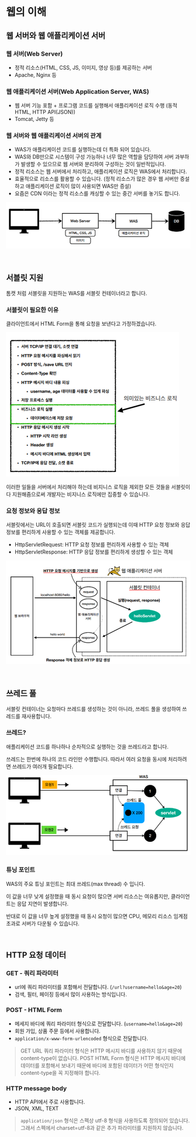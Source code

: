 # 웹의 이해

## 웹 서버와 웹 애플리케이션 서버

### 웹 서버(Web Server)

- 정적 리소스(HTML, CSS, JS, 이미지, 영상 등)를 제공하는 서버
- Apache, Nginx 등

### 웹 애플리케이션 서버(Web Application Server, WAS)

- 웹 서버 기능 포함 + 프로그램 코드를 실행해서 애플리케이션 로직 수행 (동적 HTML, HTTP API(JSON))
- Tomcat, Jetty 등

### 웹 서버와 웹 애플리케이션 서버의 관계

- WAS가 애플리케이션 코드를 실행하는데 더 특화 되어 있습니다.
- WAS와 DB만으로 시스템이 구성 가능하나 너무 많은 역할을 담당하여 서버 과부하가 발생할 수 있으므로 웹 서버와 분리하여 구성하는 것이 일반적입니다.
- 정적 리소스는 웹 서버에서 처리하고, 애플리케이션 로직은 WAS에서 처리합니다.
- 효율적으로 리소스를 활용할 수 있습니다. (정적 리소스가 많은 경우 웹 서버만 증설하고 애플리케이션 로직이 많이 사용되면 WAS만 증설)
- 요즘은 CDN 이라는 정적 리소스를 캐싱할 수 있는 중간 서버를 놓기도 합니다.

![웹서버와 웹 애플리케이션 서버](../image/ws_was_relationship.png)

<br>

## 서블릿 지원

톰캣 처럼 서블릿을 지원하는 WAS를 서블릿 컨테이너라고 합니다.

### 서블릿이 필요한 이유

클라이언트에서 HTML Form을 통해 요청을 보낸다고 가정하겠습니다.

![서버에서 처리해야하는 일들](../image/do_server.png)

이러한 일들을 서버에서 처리해야 하는데 비지니스 로직을 제외한 모든 것들을 서블릿이 다 지원해줌으로써 개발자는 비지니스 로직에만 집중할 수 있습니다.

### 요청 정보와 응답 정보

서블릿에서는 URL이 호출되면 서블릿 코드가 실행되는데 이때 HTTP 요청 정보와 응답 정보를 편리하게 사용할 수 있는 객체를 제공합니다.

- HttpServletRequest: HTTP 요청 정보를 편리하게 사용할 수 있는 객체
- HttpServletResponse: HTTP 응답 정보를 편리하게 생성할 수 있는 객체

![웹 애플리케이션 서버](../image/tomcat_web_application_server.png)

<br>

## 쓰레드 풀

서블릿 컨테이너는 요청마다 쓰레드를 생성하는 것이 아니라, 쓰레드 풀을 생성하여 쓰레드를 재사용합니다.

### 쓰레드?

애플리케이션 코드를 하나하나 순차적으로 실행하는 것을 쓰레드라고 합니다.

쓰레드는 한번에 하나의 코드 라인만 수행합니다. 따라서 여러 요청을 동시에 처리하려면 쓰레드가 여러개 필요합니다.

![쓰레드 풀](../image/thread_pool.png)

### 튜닝 포인트

WAS의 주요 튜닝 포인트는 최대 쓰레드(max thread) 수 입니다.

이 값을 너무 낮게 설정했을 때 동시 요청이 많으면 서버 리소스는 여유롭지만, 클라이언트는 응답 지연이 발생합니다.

반대로 이 값을 너무 높게 설정했을 때 동시 요청이 많으면 CPU, 메모리 리소스 임계점 초과로 서버가 다운될 수 있습니다.

<br>

## HTTP 요청 데이터

### GET - 쿼리 파라미터

- url에 쿼리 파라미터를 포함해서 전달합니다. (`/url?username=hello&age=20`)
- 검색, 필터, 페이징 등에서 많이 사용하는 방식입니다.

### POST - HTML Form

- 메세지 바디에 쿼리 파라미터 형식으로 전달합니다. (`username=hello&age=20`)
- 회원 가입, 상품 주문 등에서 사용합니다.
- `application/x-www-form-urlencoded` 형식으로 전달합니다.

> GET URL 쿼리 파라미터 형식은 HTTP 메시지 바디를 사용하지 않기 때문에 content-type이 없습니다. 
> POST HTML Form 형식은 HTTP 메시지 바디에 데이터를 포함해서 보내기 때문에 바디에 포함된 데이터가 어떤 형식인지 content-type을 꼭 지정해야 합니다.

### HTTP message body

- HTTP API에서 주로 사용합니다.
- JSON, XML, TEXT

> `application/json` 형식은 스펙상 utf-8 형식을 사용하도록 정의되어 있습니다. 그래서 스펙에서 charset=utf-8과 같은 추가 파라미터를 지원하지 않습니다.

